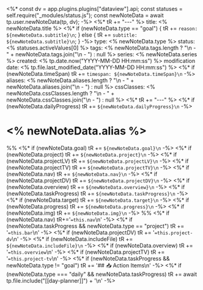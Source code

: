 <%*
const dv = app.plugins.plugins["dataview"].api;
const statuses = self.require("_modules/status.js");
const newNoteData = await tp.user.newNoteData(tp, dv);
-%>
<%* tR += "---" %>
title: <% newNoteData.title %>
<%* if (newNoteData.type == "goal") { tR += `reason: ${newNoteData.subtitle}\n`; } else { tR += `subtitle: ${newNoteData.subtitle}\n`; } -%>
type: <% newNoteData.type %>
status: <% statuses.activeValues[0] %>
tags: <% newNoteData.tags.length ? "\n  - " + newNoteData.tags.join("\n  - ") : null %>
series: <% newNoteData.series %>
created: <% tp.date.now("YYYY-MM-DD HH:mm:ss") %>
modification date: <% tp.file.last_modified_date("YYYY-MM-DD HH:mm:ss") %>
<%* if (newNoteData.timeSpan) tR += `timespan: ${newNoteData.timeSpan}\n` -%>
aliases: <% newNoteData.aliases.length ? "\n  - " + newNoteData.aliases.join("\n  - ") : null %>
cssClasses: <% newNoteData.cssClasses.length ? "\n  - " + newNoteData.cssClasses.join("\n  - ") : null %>
<%* tR += "---" %>
<%* if (newNoteData.dailyProgress) tR += `${newNoteData.dailyProgress}\n` -%>
# <% newNoteData.alias %>
%%
<%* if (newNoteData.goal) tR += `${newNoteData.goal}\n` -%>
<%* if (newNoteData.project) tR += `${newNoteData.project}\n` -%>
<%* if (newNoteData.projectLV) tR += `${newNoteData.projectLV}\n` -%>
<%* if (newNoteData.projectTV) tR += `${newNoteData.projectTV}\n` -%>
<%* if (newNoteData.nav) tR += `${newNoteData.nav}\n` -%>
<%* if (newNoteData.projectDV) tR += `${newNoteData.projectDV}\n` -%>
<%* if (newNoteData.overview) tR += `${newNoteData.overview}\n` -%>
<%* if (newNoteData.taskProgress) tR += `${newNoteData.taskProgress}\n` -%>
<%* if (newNoteData.target) tR += `${newNoteData.target}\n` -%>
<%* if (newNoteData.progress) tR += `${newNoteData.progress}\n` -%>
<%* if (newNoteData.img) tR += `${newNoteData.img}\n` -%>
%%
<%* if (newNoteData.nav) tR+='`=this.nav`\n' -%>
<%* if (newNoteData.taskProgress && newNoteData.type == "project") tR += '`=this.bar`\n' -%>
<%* if (newNoteData.projectDV) tR += '`=this.project-dv`\n' -%>
<%* if (newNoteData.includeFile) tR += `${newNoteData.includeFile}\n` -%>
<%* if (newNoteData.overview) tR += '`=this.overview`\n' -%>
<%* if (newNoteData.projectTV) tR += '`=this.project-tv`\n' -%>
<%* if (newNoteData.taskProgress && newNoteData.type != "goal") tR += '## 📥 Action Items\n' -%>
<%* if (newNoteData.type === "daily" && newNoteData.taskProgress) tR += await tp.file.include("[[day-planner]]") + '\n' -%>
